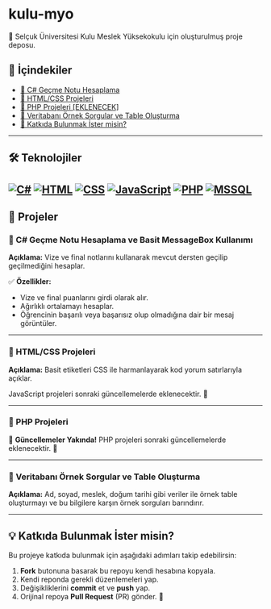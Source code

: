 # kulu-myo

📌 Selçuk Üniversitesi Kulu Meslek Yüksekokulu için oluşturulmuş proje deposu.

## 📜 İçindekiler
- [🔹 C# Geçme Notu Hesaplama](#c-geçme-notu-hesaplama-ve-basit-messagebox-kullanımı)
- [🔹 HTML/CSS Projeleri](#htmlcss-projeleri)
- [🔹 PHP Projeleri [EKLENECEK]](#php-projeleri)
- [🔹 Veritabanı Örnek Sorgular ve Table Oluşturma](#veritabanı-örnek-sorgular-ve-table-oluşturma)
- [🔹 Katkıda Bulunmak İster misin?](#katkıda-bulunmak-ister-misin)
---

## 🛠 Teknolojiler

[![C#](https://img.shields.io/badge/C%23-%23239120.svg?style=for-the-badge&logo=c-sharp&logoColor=white)](https://learn.microsoft.com/en-us/dotnet/csharp/)
[![HTML](https://img.shields.io/badge/HTML-%23E34F26.svg?style=for-the-badge&logo=html5&logoColor=white)](https://developer.mozilla.org/en-US/docs/Web/HTML)
[![CSS](https://img.shields.io/badge/CSS-%231572B6.svg?style=for-the-badge&logo=css3&logoColor=white)](https://developer.mozilla.org/en-US/docs/Web/CSS)
[![JavaScript](https://img.shields.io/badge/JavaScript-%23F7DF1E.svg?style=for-the-badge&logo=javascript&logoColor=black)](https://developer.mozilla.org/en-US/docs/Web/JavaScript)
[![PHP](https://img.shields.io/badge/PHP-%23777BB4.svg?style=for-the-badge&logo=php&logoColor=white)](https://www.php.net/)
[![MSSQL](https://img.shields.io/badge/MSSQL-%23CC2927.svg?style=for-the-badge&logo=microsoft-sql-server&logoColor=white)](https://learn.microsoft.com/en-us/sql/)
---

## 📌 Projeler

### 🔹 C# Geçme Notu Hesaplama ve Basit MessageBox Kullanımı

**Açıklama:** Vize ve final notlarını kullanarak mevcut dersten geçilip geçilmediğini hesaplar.

✅ **Özellikler:**
- Vize ve final puanlarını girdi olarak alır.
- Ağırlıklı ortalamayı hesaplar.
- Öğrencinin başarılı veya başarısız olup olmadığına dair bir mesaj görüntüler.

---

### 🔹 HTML/CSS Projeleri

**Açıklama:** Basit etiketleri CSS ile harmanlayarak kod yorum satırlarıyla açıklar.

JavaScript projeleri sonraki güncellemelerde eklenecektir. 🚀

---

### 🔹 PHP Projeleri

📌 **Güncellemeler Yakında!** PHP projeleri sonraki güncellemelerde eklenecektir. 🚀

---

### 🔹 Veritabanı Örnek Sorgular ve Table Oluşturma

**Açıklama:** Ad, soyad, meslek, doğum tarihi gibi veriler ile örnek table oluşturmayı ve bu bilgilere karşın örnek sorguları barındırır.

---

## 💡 Katkıda Bulunmak İster misin?
Bu projeye katkıda bulunmak için aşağıdaki adımları takip edebilirsin:

1. **Fork** butonuna basarak bu repoyu kendi hesabına kopyala.
2. Kendi reponda gerekli düzenlemeleri yap.
3. Değişikliklerini **commit** et ve **push** yap.
4. Orijinal repoya **Pull Request** (PR) gönder. 🚀

